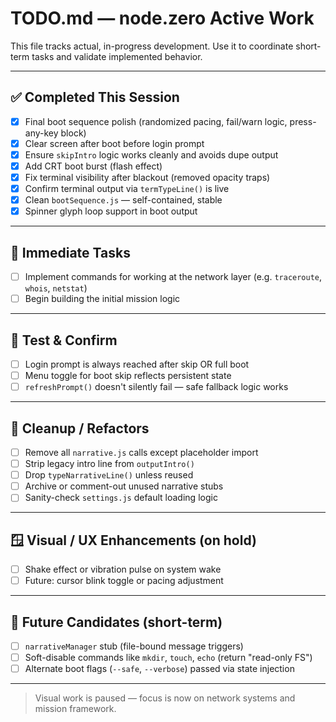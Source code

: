 # TODO.md — node.zero Active Work

This file tracks actual, in-progress development. Use it to coordinate short-term tasks and validate implemented behavior.

---

## ✅ Completed This Session
- [x] Final boot sequence polish (randomized pacing, fail/warn logic, press-any-key block)
- [x] Clear screen after boot before login prompt
- [x] Ensure `skipIntro` logic works cleanly and avoids dupe output
- [x] Add CRT boot burst (flash effect)
- [x] Fix terminal visibility after blackout (removed opacity traps)
- [x] Confirm terminal output via `termTypeLine()` is live
- [x] Clean `bootSequence.js` — self-contained, stable
- [x] Spinner glyph loop support in boot output

---

## 🔧 Immediate Tasks
- [ ] Implement commands for working at the network layer (e.g. `traceroute`, `whois`, `netstat`)
- [ ] Begin building the initial mission logic

---

## 🧪 Test & Confirm
- [ ] Login prompt is always reached after skip OR full boot
- [ ] Menu toggle for boot skip reflects persistent state
- [ ] `refreshPrompt()` doesn't silently fail — safe fallback logic works

---

## 🧼 Cleanup / Refactors
- [ ] Remove all `narrative.js` calls except placeholder import
- [ ] Strip legacy intro line from `outputIntro()`
- [ ] Drop `typeNarrativeLine()` unless reused
- [ ] Archive or comment-out unused narrative stubs
- [ ] Sanity-check `settings.js` default loading logic

---

## 🪟 Visual / UX Enhancements (on hold)
- [ ] Shake effect or vibration pulse on system wake
- [ ] Future: cursor blink toggle or pacing adjustment

---

## 🧭 Future Candidates (short-term)
- [ ] `narrativeManager` stub (file-bound message triggers)
- [ ] Soft-disable commands like `mkdir`, `touch`, `echo` (return "read-only FS")
- [ ] Alternate boot flags (`--safe`, `--verbose`) passed via state injection

---

> Visual work is paused — focus is now on network systems and mission framework.

